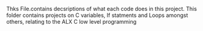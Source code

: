 Thks File.contains decsriptions of what each code does in this project.
This folder contains projects on C variables, If statments and Loops amongst others, relating to the ALX C low level programming
